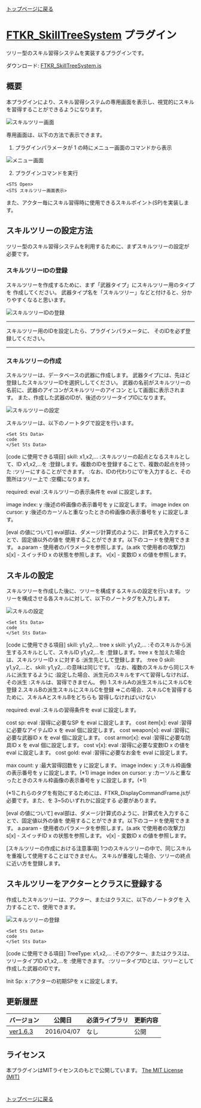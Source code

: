 [トップページに戻る](README.ja.md)

# [FTKR_SkillTreeSystem](FTKR_SkillTreeSystem.js) プラグイン

ツリー型のスキル習得システムを実装するプラグインです。

ダウンロード: [FTKR_SkillTreeSystem.js](https://raw.githubusercontent.com/futokoro/RPGMaker/master/FTKR_SkillTreeSystem.js)

## 概要

本プラグインにより、スキル習得システムの専用画面を表示し、視覚的にスキルを習得することができるようになります。

![スキルツリー画面](image/FTKR_SkillTreeSystem_v1_6_0_N01_img001.jpg)

専用画面は、以下の方法で表示できます。

1. プラグインパラメータ<Show Skill Command>が 1 の時にメニュー画面のコマンドから表示

![メニュー画面](image/FTKR_SkillTreeSystem_v1_6_0_N01_img002.jpg)

2. プラグインコマンドを実行
```
<STS Open>
<STS スキルツリー画面表示>
```

また、アクター毎にスキル習得時に使用できるスキルポイント(SP)を実装します。

## スキルツリーの設定方法

ツリー型のスキル習得システムを利用するために、まずスキルツリーの設定が
必要です。

### スキルツリーIDの登録

スキルツリーを作成するために、まず「武器タイプ」にスキルツリー用のタイプを
作成してください。
武器タイプ名を「スキルツリー」などと付けると、分かりやすくなると思います。

![スキルツリーIDの登録](image/FTKR_SkillTreeSystem_v1_6_0_N02_img001.jpg)

**********************************************************************
スキルツリー用のIDを設定したら、プラグインパラメータ<Skill Tree Id>に、
そのIDを必ず登録してください。
**********************************************************************

### スキルツリーの作成

スキルツリーは、データベースの武器に作成します。
武器タイプには、先ほど登録したスキルツリーIDを選択ししてください。
武器の名前がスキルツリーの名前に、武器のアイコンがスキルツリーのアイコン
として画面に表示されます。
また、作成した武器のIDが、後述のツリータイプIDになります。

![スキルツリーの設定](image/FTKR_SkillTreeSystem_v1_6_0_N02_img002.jpg)

スキルツリーは、以下のノートタグで設定を行います。

```
<Set Sts Data>
code
</Set Sts Data>
```

[code に使用できる項目]
skill: x1,x2,...
   :スキルツリーの起点となるスキルとして、ID x1,x2,...を
   :登録します。複数のIDを登録することで、複数の起点を持った
   :ツリーにすることができます。
   :なお、IDの代わりに'0'を入力すると、その箇所はツリー上で
   :空欄になります。

required: eval
   :スキルツリーの表示条件を eval に設定します。

image index: y
   :後述の枠画像の表示番号を y に設定します。
image index on cursor: y
   :後述のカーソルと重なったときの枠画像の表示番号を y に設定します。

[eval の値について]
eval部は、ダメージ計算式のように、計算式を入力することで、固定値以外の値を
使用することができます。以下のコードを使用できます。
 a.param - 使用者のパラメータを参照します。(a.atk で使用者の攻撃力)
 s[x]    - スイッチID x の状態を参照します。
 v[x]    - 変数ID x の値を参照します。

## スキルの設定

スキルツリーを作成した後に、ツリーを構成するスキルの設定を行います。
ツリーを構成させる各スキルに対して、以下のノートタグを入力します。

![スキルの設定](image/FTKR_SkillTreeSystem_v1_6_0_N02_img003.jpg)

```
<Set Sts Data>
code
</Set Sts Data>
```

[code に使用できる項目]
skill: y1,y2,...
tree x skill: y1,y2,...
   :そのスキルから派生するスキルとして、スキルID y1,y2,...を
   :登録します。tree x を加えた場合は、スキルツリーID x に対する
   :派生先として登録します。
   :tree 0 skill: y1,y2,...と、skill: y1,y2,...の意味は同じです。
   :なお、複数のスキルから同じスキルに派生するように
   :設定した場合、派生元のスキルをすべて習得しなければ、その派生
   :スキルは、習得できません。
例)
1.スキルAの派生スキルにスキルCを登録
2.スキルBの派生スキルにスキルCを登録
⇒この場合、スキルCを習得するために、スキルAとスキルBをどちらも
  習得しなければいけない

required: eval
   :スキルの習得条件を eval に設定します。

cost sp: eval
   :習得に必要なSP を eval に設定します。
cost item[x]: eval
   :習得に必要なアイテムID x を eval 個に設定します。
cost weapon[x]: eval
   :習得に必要な武器ID x を eval 個に設定します。
cost armor[x]: eval
   :習得に必要な防具ID x を eval 個に設定します。
cost v[x]: eval
   :習得に必要な変数ID x の値を eval に設定します。
cost gold: eval
   :習得に必要なお金を eval に設定します。

max count: y
   :最大習得回数を y に設定します。
image index: y
   :スキル枠画像の表示番号を y に設定します。(*1)
image index on cursor: y
   :カーソルと重なったときのスキル枠画像の表示番号を y に設定します。(*1)

(*1)これらのタグを有効にするためには、FTKR_DisplayCommandFrame.jsが
    必要です。また、<Skill Frame Type>を 3~5のいずれかに設定する
    必要があります。


[eval の値について]
eval部は、ダメージ計算式のように、計算式を入力することで、固定値以外の値を
使用することができます。以下のコードを使用できます。
 a.param - 使用者のパラメータを参照します。(a.atk で使用者の攻撃力)
 s[x]    - スイッチID x の状態を参照します。
 v[x]    - 変数ID x の値を参照します。


[スキルツリーの作成における注意事項]
1つのスキルツリーの中で、同じスキルを重複して使用することはできません。
スキルが重複した場合、ツリーの終点に近い方を登録します。


## スキルツリーをアクターとクラスに登録する

作成したスキルツリーは、アクター、またはクラスに、以下のノートタグを
入力することで、使用できます。

![スキルツリーの登録](image/FTKR_SkillTreeSystem_v1_6_0_N02_img003.jpg)

```
<Set Sts Data>
code
</Set Sts Data>
```

[code に使用できる項目]
TreeType: x1,x2,...
   :そのアクター、またはクラスは、ツリータイプID x1,x2,...を
   :使用できます。
   :ツリータイプIDとは、ツリーとして作成した武器のIDです。

Init Sp: x
   :アクターの初期SPを x に設定します。


## 更新履歴

| バージョン | 公開日 | 必須ライブラリ | 更新内容 |
| --- | --- | --- | --- |
| [ver1.6.3](FTKR_SkillTreeSystem.js) | 2016/04/07 | なし | 公開 |


## ライセンス

本プラグインはMITライセンスのもとで公開しています。
[The MIT License (MIT)](https://opensource.org/licenses/mit-license.php)


#
[トップページに戻る](README.ja.md)